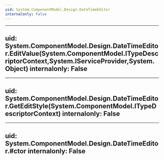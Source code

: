 ```yaml
---
uid: System.ComponentModel.Design.DateTimeEditor
internalonly: False
---
```


---
uid: System.ComponentModel.Design.DateTimeEditor.EditValue(System.ComponentModel.ITypeDescriptorContext,System.IServiceProvider,System.Object)
internalonly: False
---

---
uid: System.ComponentModel.Design.DateTimeEditor.GetEditStyle(System.ComponentModel.ITypeDescriptorContext)
internalonly: False
---

---
uid: System.ComponentModel.Design.DateTimeEditor.#ctor
internalonly: False
---

